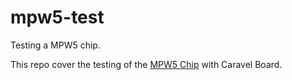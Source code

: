 # mpw5-test
Testing a MPW5 chip.

This repo cover the testing of the [MPW5 Chip](https://github.com/hugodiasg/mpw5_ask-modulator_impedance-transformer) with Caravel Board.
